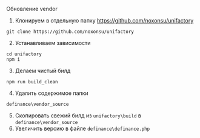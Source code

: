 Обновление vendor

1. Клонируем в отдельную папку https://github.com/noxonsu/unifactory
```
git clone https://github.com/noxonsu/unifactory
```
2. Устанавливаем зависимости
```
cd unifactory
npm i
```
3. Делаем чистый билд
```
npm run build_clean
```

4. Удалить содержимое папки
```
definance\vendor_source
```
5. Скопировать свежий билд из ```unifactory\build``` в ```definance\vendor_source```
6. Увеличить версию в файле ```definance\definance.php```

